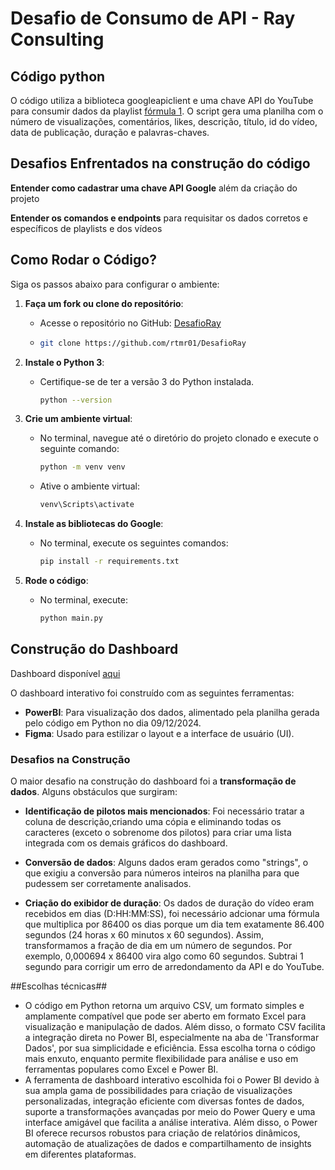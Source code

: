 # Desafio de Consumo de API - Ray Consulting
## Código python
O código utiliza a biblioteca googleapiclient e uma chave API do YouTube para consumir dados da playlist
[fórmula 1](https://www.youtube.com/playlist?list=PLfoNZDHitwjUv0pjTwlV1vzaE0r7UDVDR). O script gera uma planilha com
o número de visualizações, comentários, likes, descrição, título, id do vídeo, data de publicação, duração e palavras-chaves.

## Desafios Enfrentados na construção do código

**Entender como cadastrar uma chave API Google** além da criação do projeto


**Entender os comandos e endpoints** para requisitar os dados corretos e específicos de playlists e dos vídeos


## Como Rodar o Código?

Siga os passos abaixo para configurar o ambiente:

1. **Faça um fork ou clone do repositório**:
   - Acesse o repositório no GitHub: [DesafioRay](https://github.com/rtmr01/DesafioRay)
   - ```bash
     git clone https://github.com/rtmr01/DesafioRay
     ```

2. **Instale o Python 3**:
   - Certifique-se de ter a versão 3 do Python instalada.
     ```bash
     python --version

     ```

3. **Crie um ambiente virtual**:
   - No terminal, navegue até o diretório do projeto clonado e execute o seguinte comando:
     ```bash
     python -m venv venv
     ```
   - Ative o ambiente virtual:
     ```bash
     venv\Scripts\activate
     ```

4. **Instale as bibliotecas do Google**:
   - No terminal, execute os seguintes comandos:
     ```bash
     pip install -r requirements.txt
     ```

5. **Rode o código**:
   - No terminal, execute:
     ```bash
     python main.py
     ```


## Construção do Dashboard
Dashboard disponível [aqui](https://app.powerbi.com/view?r=eyJrIjoiNzBmM2IxZGQtNGZkNi00ZDk3LTliYTUtMzAwMWJhMGYwNTU1IiwidCI6ImUyZjc3ZDAwLTAxNjMtNGNmNi05MmIwLTQ4NGJhZmY5ZGY3ZCJ9&pageName=af9a926c575b387b4403)

O dashboard interativo foi construído com as seguintes ferramentas:

- **PowerBI**: Para visualização dos dados, alimentado pela planilha gerada pelo código em Python no dia 09/12/2024.
- **Figma**: Usado para estilizar o layout e a interface de usuário (UI).

### Desafios na Construção

O maior desafio na construção do dashboard foi a **transformação de dados**. Alguns obstáculos que surgiram:

- **Identificação de pilotos mais mencionados**: Foi necessário tratar a coluna de descrição,criando uma cópia e eliminando todas os caracteres (exceto o sobrenome dos pilotos) para criar uma lista integrada com os demais gráficos do dashboard.

- **Conversão de dados**: Alguns dados eram gerados como "strings", o que exigiu a conversão para números inteiros na planilha para que pudessem ser corretamente analisados.
  
- **Criação do exibidor de duração**: Os dados de duração do vídeo eram recebidos em dias (D:HH:MM:SS), foi necessário adcionar uma fórmula que multiplica por 86400 os dias porque um dia tem exatamente 86.400 segundos (24 horas x 60 minutos x 60 segundos).
Assim, transformamos a fração de dia em um número de segundos. Por exemplo, 0,000694 x 86400 vira algo como 60 segundos.
Subtrai 1 segundo para corrigir um erro de arredondamento da API e do YouTube.

##Escolhas técnicas## 
- O código em Python retorna um arquivo CSV, um formato simples e amplamente compatível que pode ser aberto em formato Excel para visualização e manipulação de dados. Além disso, o formato CSV facilita a integração direta no Power BI, especialmente na aba de 'Transformar Dados', por sua simplicidade e eficiência. Essa escolha torna o código mais enxuto, enquanto permite flexibilidade para análise e uso em ferramentas populares como Excel e Power BI.
- A ferramenta de dashboard interativo escolhida foi o Power BI devido à sua ampla gama de possibilidades para criação de visualizações personalizadas, integração eficiente com diversas fontes de dados, suporte a transformações avançadas por meio do Power Query e uma interface amigável que facilita a análise interativa. Além disso, o Power BI oferece recursos robustos para criação de relatórios dinâmicos, automação de atualizações de dados e compartilhamento de insights em diferentes plataformas.

